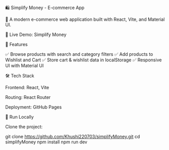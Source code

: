 🛍️ Simplify Money - E-commerce App

🚀 A modern e-commerce web application built with React, Vite, and Material UI.

🔗 Live Demo: Simplify Money

📌 Features

✅ Browse products with search and category filters
✅ Add products to Wishlist and Cart
✅ Store cart & wishlist data in localStorage
✅ Responsive UI with Material UI

🛠️ Tech Stack

Frontend: React, Vite

Routing: React Router

Deployment: GitHub Pages

🚀 Run Locally

Clone the project:

git clone https://github.com/Khushi220703/simplifyMoney.git
cd simplifyMoney
npm install
npm run dev





